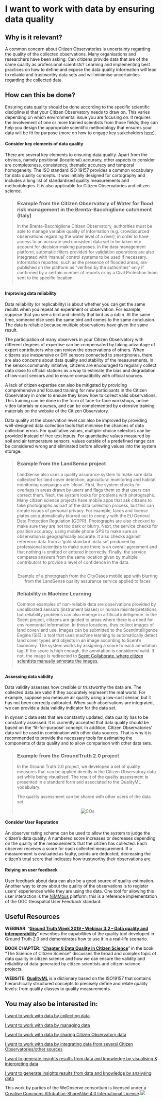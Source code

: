 # I want to work with data by ensuring data quality

## Why is it relevant?

A common concern about Citizen Observatories is uncertainty regarding the quality of the collected observations. Many organisations and researchers have been asking: Can citizens provide data that are of the same quality as professional scientists? Learning and implementing best practices on how to define and expose the data quality information will lead to reliable and trustworthy data sets and will minimise uncertainties regarding the collected data.&#x20;

## How can this be done?

Ensuring data quality should be done according to the specific scientific discipline(s) that your Citizen Observatory needs to draw on. This varies depending on which environmental issue you are focusing on. It requires the involvement of one or more trained scientists from those fields; they can help you design the appropriate scientific methodology that ensures your data will be fit for purpose (more on how to engage key stakeholders [here](https://books.fablabbcn.org/creating-successful-and-sustainable-cos-toolkit/~/revisions/uiHVOJe9hSNeUjvaa0Hd/creating-and-running-a-citizen-observatory/i-want-to-engage-stakeholders-by-understanding-the-context-and-identifying-key-stakeholders)).

#### **Consider key elements of data quality**

There are several key elements to ensuring data quality. Apart from the obvious, namely positional (locational) accuracy, other aspects to consider are completeness, consistency, thematic accuracy and temporal homogeneity. The ISO standard ISO 19157 provides a common vocabulary for data quality concepts. It was initially designed for cartography and includes a long list of standardised quality measurements and methodologies. It is also applicable for Citizen Observatories and citizen science.

> ### Example from the Citizen Observatory of Water for flood risk management in the Brenta-Bacchiglione catchment (Italy)
>
> In the Brenta-Bacchiglione Citizen Observatory, authorities must be able to manage variable quality of information (e.g. crowdsourced observations regarding the water level of a river), in order to have access to an accurate and consistent data set to be taken into account for decision-making purposes. In the data management platform, automatic filters provided for validation operations are also integrated with ‘manual’ control systems to be used if necessary. Information reported, such as the presence of flooded areas, are published on the platform as “verified by the authorities” only if confirmed by a certain number of reports or by a Civil Protection team sent to the specific location.
>
> <p align="center"><img src="https://www.weobserve.eu/wp-content/uploads/2021/03/BB-CO-collage.jpg" alt="" data-size="original"></p>

#### **Improving data reliability**

Data reliability (or replicability) is about whether you can get the same results when you repeat an experiment or observation. For example, suppose that you see a bird and identify that bird as a robin. At the same time, someone else sees the same bird and comes to the same conclusion. The data is reliable because multiple observations have given the same result.

The participation of many observers in your Citizen Observatory with different degrees of expertise can be compensated by taking advantage of expert contributors who can review the observations of others. When citizens use inexpensive or DIY sensors connected to smartphones, there are also concerns about data quality and stability of the measurements. In the sensor.community initiative, citizens are encouraged to regularly collect data close to official stations as a way to estimate the bias and degradation of low-cost sensors and to ensure compatibility with official sources.

A lack of citizen expertise can also be mitigated by providing comprehensive and focused training for new participants in the Citizen Observatory in order to ensure they know how to collect valid observations. This training can be done in the form of face-to-face workshops, online video tutorials or courses, and can be complemented by extensive training materials on the website of the Citizen Observatory.

Data quality at the observation level can also be improved by providing well-designed data collection tools that minimise the chances of data collection errors. For qualitative values, multiple-choice selectors can be provided instead of free text inputs. For quantitative values measured by soil and air temperature sensors, values outside of a predefined range can be considered wrong and eliminated before allowing values into the system storage.

> ### Example from the LandSense project
>
> LandSense also uses a quality assurance system to make sure data collected for land cover detection, agricultural monitoring and habitat monitoring campaigns are ‘clean’. First, the system checks for overlaps in areas drawn by users and flags them so that users can correct them. Next, the system looks for problems with photographs. Many citizen science projects have mobile apps that ask citizens to take photographs as part of the data collection process, but this can create issues of personal privacy. For example, faces and license plates are automatically blurred out to comply with the EU General Data Protection Regulation (GDPR). Photographs are also checked to make sure they are not too dark or blurry. Next, the service checks for position accuracy, using mobile phone GPS to make sure an observation is geographically accurate. It also checks against reference data from a ‘gold standard’ data set produced by professional scientists to make sure there is an overall agreement and that nothing is omitted or entered incorrectly. Finally, the service compares answers from the same location given by multiple contributors to provide a level of confidence in the data.
>
> <p align="center"><img src="https://www.weobserve.eu/wp-content/uploads/2021/03/CityOases.png" alt=""></p>
>
> <p align="center">Example of a photograph from the CityOases mobile app with blurring from the LandSense quality assurance service applied to faces</p>

> ### Reliability in Machine Learning
>
> Common examples of non-reliable data are observations provided by uncalibrated sensors (instrument biases) or human misinterpretations, but reliability problems can also emerge in artificial intelligence. In the Scent project, citizens are guided to areas where there is a need for environmental information. In those locations, they collect images of land cover/land use. Images can be submitted to the ScentIntelligence Engine (SIE); a tool that uses machine learning to automatically detect land cover types and objects in an image according to Scent’s taxonomy. The system works by assigning a score to each annotation tag. If the score is high enough, the annotation is considered valid. If not, the image is redirected to [Scent Collaborate, where citizen scientists manually annotate the images.](http://collaborate.scent-project.eu/)
>
> <p align="center"><img src="https://www.weobserve.eu/wp-content/uploads/2021/03/ignacio-correia-1_yycyoMT6g-unsplash-800x450.jpg" alt="" data-size="original"></p>

#### **Assessing data validity**

Data validity assesses how credible or trustworthy the data are. The collected data are valid if they accurately represent the real world. For example, suppose you measure air quality using a low-cost sensor, but it has not been correctly calibrated. When such observations are integrated, we can provide a data validity indicator for the data set.

In dynamic data sets that are constantly updated, data quality has to be constantly assessed. It is currently accepted that data quality should be based on the ‘fit-for-purpose’ concept. In addition, Citizen Observatories’ data will be used in combination with other data sources. That is why it is recommended to provide the necessary tools for estimating the components of data quality and to allow comparison with other data sets.

> ### Example from the GroundTruth 2.0 project
>
> In the Ground Truth 2.0 project, we developed a set of quality measures that can be applied directly in the Citizen Observatory data set while being visualised. The result of the quality assessment is presented in a standard form and associated to the QualityML vocabulary.
>
> The quality assessment can be shared with other users of the data set.
>
> <p align="center"><img src="https://www.weobserve.eu/wp-content/uploads/2021/03/COs-800x337.png" alt="COs"></p>

#### **Consider User Reputation**

An observer rating scheme can be used to allow the system to judge the citizen’s data quality. A numbered score increases or decreases depending on the quality of the measurements that the citizen has collected. Each observer receives a score for each collected measurement. If a measurement is evaluated as faulty, points are deducted, decreasing the citizen’s total score that indicates how trustworthy their observations are.

#### **Relying on user feedback**

User feedback about data can also be a good source of quality estimation. Another way to know about the quality of the observations is to register users’ experiences while they are using the data. One tool for allowing this user interaction is the [NiMMbus](https://www.opengis.uab.cat/nimmbus/) platform; this is a reference implementation of the OGC Geospatial User Feedback standard.

## Useful Resources

**WEBINAR**: “[**Ground Truth Week 2019 – Webinar 3.2 – Data quality and interoperability**](https://vimeo.com/364764106)” describes the capabilities of the quality tool developed in Ground Truth 2.0 and demonstrates how to use it in a real-life scenario.

**BOOK CHAPTER**: “[**Chapter 8 Data Quality in Citizen Science**](https://link.springer.com/chapter/10.1007/978-3-030-58278-4_8)” in the book “The Science of Citizen Science” discusses the broad and complex topic of data quality in citizen science and how we can ensure the validity and reliability of data generated by citizen scientists and citizen science projects.

**WEBSITE**: [**QualityML**](http://www.qualityml.org/) is a dictionary based on the ISO19157 that contains hierarchically structured concepts to precisely define and relate quality levels: from quality classes to quality measurements.

## You may also be interested in:

[I want to work with data by collecting data](https://books.fablabbcn.org/creating-successful-and-sustainable-cos-toolkit/~/revisions/jufBRUyWzlW5nLDPm4w3/creating-and-running-a-citizen-observatory/i-want-to-work-with-data-by-collecting-data)

[I want to work with data by managing data](https://books.fablabbcn.org/creating-successful-and-sustainable-cos-toolkit/~/revisions/jufBRUyWzlW5nLDPm4w3/creating-and-running-a-citizen-observatory/i-want-to-work-with-data-by-managing-the-data)

[I want to work with data by sharing Citizen Observatory data](https://books.fablabbcn.org/creating-successful-and-sustainable-cos-toolkit/~/revisions/jufBRUyWzlW5nLDPm4w3/creating-and-running-a-citizen-observatory/i-want-to-work-with-data-by-sharing-our-citizen-observatory-data)

[I want to work with data by integrating data from several Citizen Observatories/other sources](https://books.fablabbcn.org/creating-successful-and-sustainable-cos-toolkit/~/revisions/jufBRUyWzlW5nLDPm4w3/creating-and-running-a-citizen-observatory/i-want-to-work-with-data-by-integrating-data-from-several-citizen-observatories-other-sources)

[I want to generate insights results from data and knowledge by visualising & interpreting data](https://books.fablabbcn.org/creating-successful-and-sustainable-cos-toolkit/~/revisions/jufBRUyWzlW5nLDPm4w3/creating-and-running-a-citizen-observatory/i-want-to-generate-insights-and-results-from-our-data-and-knowledge-by-visualising-and-interpreting)

[I want to generate insights results from data and knowledge by analysing data\
](https://books.fablabbcn.org/creating-successful-and-sustainable-cos-toolkit/~/revisions/jufBRUyWzlW5nLDPm4w3/creating-and-running-a-citizen-observatory/i-want-to-generate-insights-and-results-from-our-data-and-knowledge-by-analysing-the-data)

This work by parties of the WeObserve consortium is licensed under a [Creative Commons Attribution-ShareAlike 4.0 International License](https://creativecommons.org/licenses/by-sa/2.0/).![](https://www.weobserve.eu/wp-content/uploads/2021/03/CC.png)
